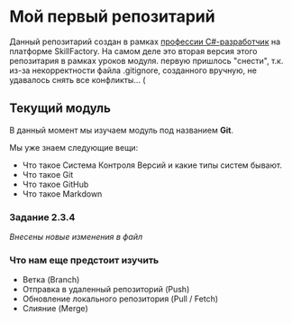 # Мой первый репозитарий
Данный репозитарий создан в рамках [профессии C#-разработчик](https://skillfactory.ru/csharp) на платформе SkillFactory.
На самом деле это вторая версия этого репозитария в рамках уроков модуля. 
первую пришлось "снести", т.к. из-за некорректности файла .gitignore, созданного вручную, не удавалось снять все конфликты... (

## Текущий модуль
В данный момент мы изучаем модуль под названием **Git**.

Мы уже знаем следующие вещи:
* Что такое Система Контроля Версий и какие типы систем бывают.
* Что такое Git
* Что такое GitHub
* Что такое Markdown

### Задание 2.3.4
*Внесены новые изменения в файл*

### Что нам еще предстоит изучить
* Ветка (Branch)
* Отправка в удаленный репозиторий (Push)
* Обновление локального репозитория (Pull / Fetch)
* Слияние (Merge)
